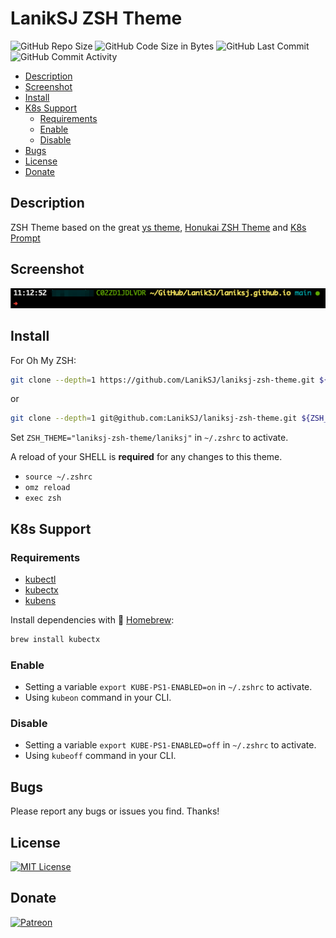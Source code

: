 # LanikSJ ZSH Theme

![GitHub Repo Size](https://img.shields.io/github/repo-size/laniksj/laniksj-zsh-theme)
![GitHub Code Size in Bytes](https://img.shields.io/github/languages/code-size/laniksj/laniksj-zsh-theme)
![GitHub Last Commit](https://img.shields.io/github/last-commit/laniksj/laniksj-zsh-theme)
![GitHub Commit Activity](https://img.shields.io/github/commit-activity/m/laniksj/laniksj-zsh-theme)

- [Description](#description)
- [Screenshot](#screenshot)
- [Install](#install)
- [K8s Support](#k8s-support)
  - [Requirements](#requirements)
  - [Enable](#enable)
  - [Disable](#disable)
- [Bugs](#bugs)
- [License](#license)
- [Donate](#donate)

## Description

ZSH Theme based on the great [ys theme](http://ysmood.org/wp/2013/03/my-ys-terminal-theme/), [Honukai ZSH Theme](https://github.com/oskarkrawczyk/honukai-iterm-zsh) and [K8s Prompt](https://github.com/jonmosco/kube-ps1)

## Screenshot

![Screenshot](https://github.com/LanikSJ/laniksj-zsh-theme/raw/main/screenshot.png "Screenshot")

## Install

For Oh My ZSH:

```bash
git clone --depth=1 https://github.com/LanikSJ/laniksj-zsh-theme.git ${ZSH_CUSTOM:-$HOME/.oh-my-zsh/custom}/themes/laniksj-zsh-theme
```

or

```bash
git clone --depth=1 git@github.com:LanikSJ/laniksj-zsh-theme.git ${ZSH_CUSTOM:-$HOME/.oh-my-zsh/custom}/themes/laniksj-zsh-theme
```

Set `ZSH_THEME="laniksj-zsh-theme/laniksj"` in `~/.zshrc` to activate.

A reload of your SHELL is **required** for any changes to this theme.

- `source ~/.zshrc`
- `omz reload`
- `exec zsh`

## K8s Support

### Requirements

- [kubectl](https://formulae.brew.sh/formula/kubernetes-cli)
- [kubectx](https://formulae.brew.sh/formula/kubectx)
- [kubens](https://formulae.brew.sh/formula/kubectx)

Install dependencies with 🍻 [Homebrew](https://brew.sh): 

```bash
brew install kubectx
```

### Enable

- Setting a variable `export KUBE-PS1-ENABLED=on` in `~/.zshrc` to activate.
- Using `kubeon` command in your CLI.

### Disable

- Setting a variable `export KUBE-PS1-ENABLED=off` in `~/.zshrc` to activate.
- Using `kubeoff` command in your CLI.

## Bugs

Please report any bugs or issues you find. Thanks!

## License

[![MIT License](https://img.shields.io/badge/license-MIT-blue)](https://en.wikipedia.org/wiki/MIT_License)

## Donate

[![Patreon](https://img.shields.io/badge/patreon-donate-blue.svg)](https://www.patreon.com/laniksj/overview)
